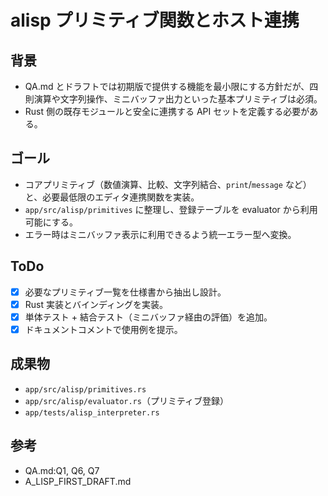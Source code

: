 # alisp プリミティブ関数とホスト連携

## 背景
- QA.md とドラフトでは初期版で提供する機能を最小限にする方針だが、四則演算や文字列操作、ミニバッファ出力といった基本プリミティブは必須。
- Rust 側の既存モジュールと安全に連携する API セットを定義する必要がある。

## ゴール
- コアプリミティブ（数値演算、比較、文字列結合、`print`/`message` など）と、必要最低限のエディタ連携関数を実装。
- `app/src/alisp/primitives` に整理し、登録テーブルを evaluator から利用可能にする。
- エラー時はミニバッファ表示に利用できるよう統一エラー型へ変換。

## ToDo
- [x] 必要なプリミティブ一覧を仕様書から抽出し設計。
- [x] Rust 実装とバインディングを実装。
- [x] 単体テスト + 結合テスト（ミニバッファ経由の評価）を追加。
- [x] ドキュメントコメントで使用例を提示。

## 成果物
- `app/src/alisp/primitives.rs`
- `app/src/alisp/evaluator.rs`（プリミティブ登録）
- `app/tests/alisp_interpreter.rs`

## 参考
- QA.md:Q1, Q6, Q7
- A_LISP_FIRST_DRAFT.md
